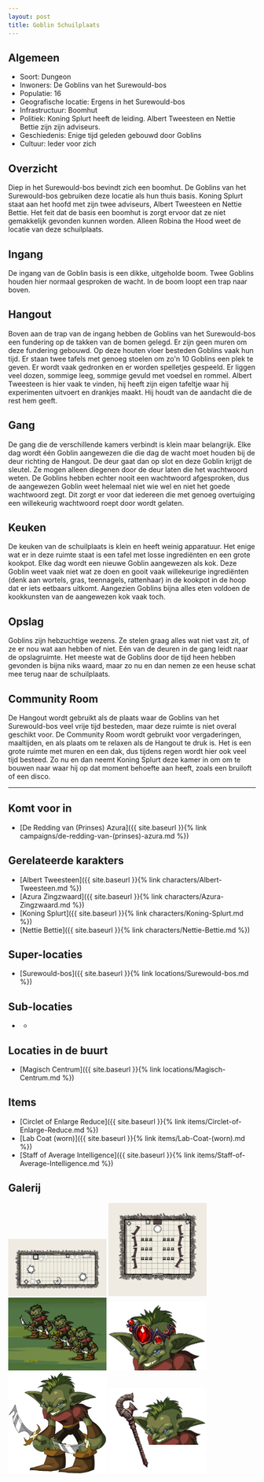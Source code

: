 ```yaml
---
layout: post
title: Goblin Schuilplaats
---
```


## Algemeen
* Soort: Dungeon
* Inwoners: De Goblins van het Surewould-bos
* Populatie: 16
* Geografische locatie: Ergens in het Surewould-bos
* Infrastructuur: Boomhut 
* Politiek: Koning Splurt heeft de leiding. Albert Tweesteen en Nettie Bettie zijn zijn adviseurs.
* Geschiedenis: Enige tijd geleden gebouwd door Goblins
* Cultuur: Ieder voor zich

## Overzicht
Diep in het Surewould-bos bevindt zich een boomhut. De Goblins van het Surewould-bos gebruiken deze locatie als hun thuis basis. Koning Splurt staat aan het hoofd met zijn twee adviseurs, Albert Tweesteen en Nettie Bettie. Het feit dat de basis een boomhut is zorgt ervoor dat ze niet gemakkelijk gevonden kunnen worden. Alleen Robina the Hood weet de locatie van deze schuilplaats.

## Ingang
De ingang van de Goblin basis is een dikke, uitgeholde boom. Twee Goblins houden hier normaal gesproken de wacht. In de boom loopt een trap naar boven.

## Hangout
Boven aan de trap van de ingang hebben de Goblins van het Surewould-bos een fundering op de takken van de bomen gelegd. Er zijn geen muren om deze fundering gebouwd. Op deze houten vloer besteden Goblins vaak hun tijd. Er staan twee tafels met genoeg stoelen om zo'n 10 Goblins een plek te geven. Er wordt vaak gedronken en er worden spelletjes gespeeld. Er liggen veel dozen, sommige leeg, sommige gevuld met voedsel en rommel. Albert Tweesteen is hier vaak te vinden, hij heeft zijn eigen tafeltje waar hij experimenten uitvoert en drankjes maakt. Hij houdt van de aandacht die de rest hem geeft.

## Gang
De gang die de verschillende kamers verbindt is klein maar belangrijk. Elke dag wordt één Goblin aangewezen die die dag de wacht moet houden bij de deur richting de Hangout. De deur gaat dan op slot en deze Goblin krijgt de sleutel. Ze mogen alleen diegenen door de deur laten die het wachtwoord weten. De Goblins hebben echter nooit een wachtwoord afgesproken, dus de aangewezen Goblin weet helemaal niet wie wel en niet het goede wachtwoord zegt. Dit zorgt er voor dat iedereen die met genoeg overtuiging een willekeurig wachtwoord roept door wordt gelaten. 

## Keuken
De keuken van de schuilplaats is klein en heeft weinig apparatuur. Het enige wat er in deze ruimte staat is een tafel met losse ingrediënten en een grote kookpot. Elke dag wordt een nieuwe Goblin aangewezen als kok. Deze Goblin weet vaak niet wat ze doen en gooit vaak willekeurige ingrediënten (denk aan wortels, gras, teennagels, rattenhaar) in de kookpot in de hoop dat er iets eetbaars uitkomt. Aangezien Goblins bijna alles eten voldoen de kookkunsten van de aangewezen kok vaak toch.

## Opslag
Goblins zijn hebzuchtige wezens. Ze stelen graag alles wat niet vast zit, of ze er nou wat aan hebben of niet. Eén van de deuren in de gang leidt naar de opslagruimte. Het meeste wat de Goblins door de tijd heen hebben gevonden is bijna niks waard, maar zo nu en dan nemen ze een heuse schat mee terug naar de schuilplaats.

## Community Room
De Hangout wordt gebruikt als de plaats waar de Goblins van het Surewould-bos veel vrije tijd besteden, maar deze ruimte is niet overal geschikt voor. De Community Room wordt gebruikt voor vergaderingen, maaltijden, en als plaats om te relaxen als de Hangout te druk is. Het is een grote ruimte met muren en een dak, dus tijdens regen wordt hier ook veel tijd besteed. Zo nu en dan neemt Koning Splurt deze kamer in om om te bouwen naar waar hij op dat moment behoefte aan heeft, zoals een bruiloft of een disco.

---

## Komt voor in
* [De Redding van (Prinses) Azura]({{ site.baseurl }}{% link campaigns/de-redding-van-(prinses)-azura.md %})

## Gerelateerde karakters
* [Albert Tweesteen]({{ site.baseurl }}{% link characters/Albert-Tweesteen.md %})
* [Azura Zingzwaard]({{ site.baseurl }}{% link characters/Azura-Zingzwaard.md %})
* [Koning Splurt]({{ site.baseurl }}{% link characters/Koning-Splurt.md %})
* [Nettie Bettie]({{ site.baseurl }}{% link characters/Nettie-Bettie.md %})

## Super-locaties
* [Surewould-bos]({{ site.baseurl }}{% link locations/Surewould-bos.md %})

## Sub-locaties
* -

## Locaties in de buurt
* [Magisch Centrum]({{ site.baseurl }}{% link locations/Magisch-Centrum.md %})

## Items
* [Circlet of Enlarge Reduce]({{ site.baseurl }}{% link items/Circlet-of-Enlarge-Reduce.md %})
* [Lab Coat (worn)]({{ site.baseurl }}{% link items/Lab-Coat-(worn).md %})
* [Staff of Average Intelligence]({{ site.baseurl }}{% link items/Staff-of-Average-Intelligence.md %})

## Galerij
<img src="../images/The Goblin Hangout.png" alt="De Goblin Hangout" width=200>

<img src="../images/The Goblin Community Room.png" alt="De Goblin Community Room" width=200>

<img src="../images/Goblin Gang.png" alt="Goblin Gang" width=200>
<img src="../images/Koning Splurt.png" alt="Koning Splurt" width=200>
<img src="../images/Goblin.png" alt="De Goblin" width=200>
<img src="../images/Nettie Bettie.png" alt="Nettie Bettie" width=200>